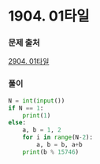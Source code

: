 # 1904. 01타일


### 문제 출처
[2904. 01타일](https://www.acmicpc.net/problem/1904)


### 풀이
```python
N = int(input())
if N == 1:
    print(1)
else:
    a, b = 1, 2
    for i in range(N-2):
        a, b = b, a+b
    print(b % 15746)


```